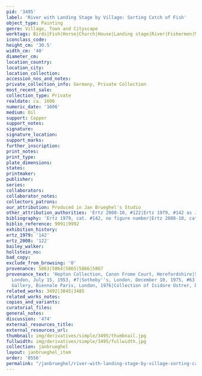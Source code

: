 ```yaml
---
pid: '3495'
label: 'River with Landing Stage by Village: Sorting Catch of Fish'
object_type: Painting
genre: Village, Town and Cityscape
worktags: Birds|Fish|Horse|Church|House|Landing stage|River|Fishermen|Merchants|Boat|Wagon
iconclass_code:
height_cm: '30.5'
width_cm: '40'
diameter_cm:
location_country:
location_city:
location_collection:
accession_nos_and_notes:
private_collection_info: Germany, Private Collection
most_recent_sale:
collection_type: Private
realdate: ca. 1606
numeric_date: '1606'
medium: Oil
support: Copper
support_notes:
signature:
signature_location:
support_marks:
further_inscription:
print_notes:
print_type:
plate_dimensions:
states:
printmaker:
publisher:
series:
collaborators:
collaborator_notes:
collectors_patrons:
our_attribution: Produced in Jan Brueghel's Studio
other_attribution_authorities: 'Ertz 2008-10, #122|Ertz 1979, #142 as Jan and studio'
bibliography: 'Ertz 1979, cat. #142, no figure number|Ertz 2008-10, cat. #122'
biblio_reference: 9991|9992
exhibition_history:
ertz_1979: '142'
ertz_2008: '122'
bailey_walker:
hollstein_no:
bad_copy:
exclude_from_browsing: '0'
provenance: 5863|5864|5865|5866|5867
provenance_text: 'Hopton Collection, Canon Frome Court, Herefordshire|Sotheby''s,
  London, July 15, 1953, #7|Sotheby''s, London, December 10, 1975, #63|Richard Green
  Gallery, Biennale Paris, London, 1976|Collection of Isidore Ostrer, before 1979'
related_works: 3492|3845|3485
related_works_notes:
copies_and_variants:
curatorial_files:
general_notes:
discussion: '474'
external_resources_title:
external_resources_url:
thumbnail: img/derivatives/simple/3495/thumbnail.jpg
fullwidth: img/derivatives/simple/3495/fullwidth.jpg
collection: janbrueghel
layout: janbrueghel_item
order: '0556'
permalink: "/janbrueghel/river-with-landing-stage-by-village-sorting-catch-of-fish"
---
```

